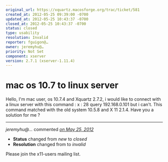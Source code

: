 ```yaml
---
original_url: https://xquartz.macosforge.org/trac/ticket/581
created_at: 2012-05-25 09:39:00 -0700
updated_at: 2012-05-25 10:43:37 -0700
closed_at: 2012-05-25 10:43:37 -0700
status: closed
type: usability
resolution: Invalid
reporter: fguigon@…
owner: jeremyhu@…
priority: Not Set
component: xserver
version: 2.7.1 (xserver-1.11.4)
---
```


mac os 10.7 to linux server
===========================


Hello,
I'm mac user, os 10.7.4 and Xquartz 2.7.2, i would like to connect with a linux server with this command : x : 28 query 192.168.0.101 but i can't.
This command matched with the old system 10.5.8 and X 11 2.1.4.
Have you a solution for me ?



---

*jeremyhu@…* commented *[on May 25, 2012](https://xquartz.macosforge.org/trac/ticket/581#comment:1 "May 25, 2012 at 10:43 AM PDT")*

-   **Status** changed from *new* to *closed*
-   **Resolution** changed from to *invalid*

Please join the x11-users mailing list.



